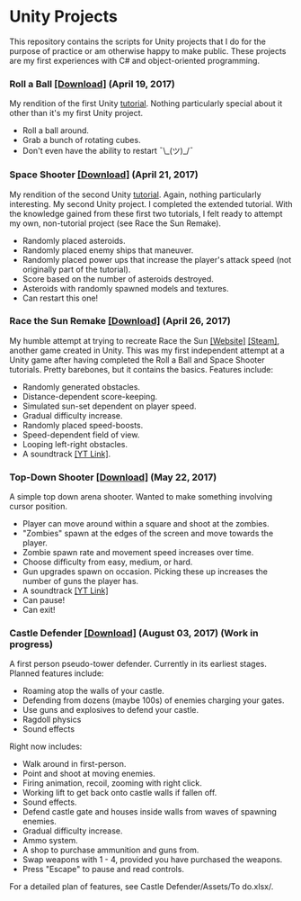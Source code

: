 ﻿# Unity Projects
This repository contains the scripts for Unity projects that I do for the purpose of practice or am otherwise happy to make public. These projects are my first experiences with C# and object-oriented programming.

### Roll a Ball [[Download]](https://mega.nz/#!KhQgxBgT!pvlEKbkilkBpdiaNdiZn6C2Vo2n5zqlramQ7QUkI-j4) (April 19, 2017)
My rendition of the first Unity [tutorial](https://unity3d.com/learn/tutorials/projects/roll-ball-tutorial). Nothing particularly special about it other than it's my first Unity project.
- Roll a ball around.
- Grab a bunch of rotating cubes.
- Don't even have the ability to restart ¯\\_(ツ)\_/¯

### Space Shooter [[Download]](https://mega.nz/#!KwJDWRoR!-_g4zt1gT3zF8vN_vFVUxJxXGOuqKdRQ-MzOXgyIfyk) (April 21, 2017)
My rendition of the second Unity [tutorial](https://unity3d.com/learn/tutorials/projects/space-shooter-tutorial). Again, nothing particularly interesting. My second Unity project. I completed the extended tutorial. With the knowledge gained from these first two tutorials, I felt ready to attempt my own, non-tutorial project (see Race the Sun Remake).
- Randomly placed asteroids.
- Randomly placed enemy ships that maneuver.
- Randomly placed power ups that increase the player's attack speed (not originally part of the tutorial).
- Score based on the number of asteroids destroyed.
- Asteroids with randomly spawned models and textures.
- Can restart this one!

### Race the Sun Remake [[Download]](https://mega.nz/#!H1pBUQqZ!hnw-denD2tkhf1V39zaU7H54utnIiI707Kv68kLrR14) (April 26, 2017)
My humble attempt at trying to recreate Race the Sun [[Website]](http://flippfly.com/racethesun/) [[Steam]](http://store.steampowered.com/app/253030/Race_The_Sun/), another game created in Unity. This was my first independent attempt at a Unity game after having completed the Roll a Ball and Space Shooter tutorials. 
Pretty barebones, but it contains the basics. Features include:
- Randomly generated obstacles.
- Distance-dependent score-keeping.
- Simulated sun-set dependent on player speed.
- Gradual difficulty increase.
- Randomly placed speed-boosts.
- Speed-dependent field of view.
- Looping left-right obstacles.
- A soundtrack [[YT Link]](https://www.youtube.com/watch?v=DDCIIiRVooc).

### Top-Down Shooter [[Download]](https://mega.nz/#!O8hyHb7T!5s8nx-8m1aq-TwMVyTPSMwD5HdJZ2FX8wi8l6iBVxWs) (May 22, 2017)
A simple top down arena shooter. Wanted to make something involving cursor position.
- Player can move around within a square and shoot at the zombies.
- "Zombies" spawn at the edges of the screen and move towards the player.
- Zombie spawn rate and movement speed increases over time.
- Choose difficulty from easy, medium, or hard.
- Gun upgrades spawn on occasion. Picking these up increases the number of guns the player has.
- A soundtrack [[YT Link]](https://www.youtube.com/watch?v=hppMvp5nA1U)
- Can pause!
- Can exit!

### Castle Defender [[Download]](https://mega.nz/#!7tRAnaRJ!yEh29TVLusIG-7kLh-PFCt2hENM77t6uIxh5qCtqP_s) (August 03, 2017) (Work in progress)
A first person pseudo-tower defender. Currently in its earliest stages. Planned features include:
- Roaming atop the walls of your castle.
- Defending from dozens (maybe 100s) of enemies charging your gates.
- Use guns and explosives to defend your castle.
- Ragdoll physics
- Sound effects

Right now includes:
- Walk around in first-person.
- Point and shoot at moving enemies.
- Firing animation, recoil, zooming with right click.
- Working lift to get back onto castle walls if fallen off.
- Sound effects.
- Defend castle gate and houses inside walls from waves of spawning enemies.
- Gradual difficulty increase.
- Ammo system.
- A shop to purchase ammunition and guns from.
- Swap weapons with 1 - 4, provided you have purchased the weapons.
- Press "Escape" to pause and read controls.

For a detailed plan of features, see Castle Defender/Assets/To do.xlsx/.
